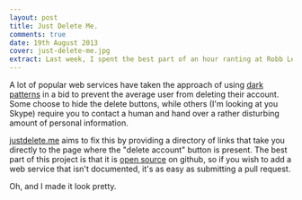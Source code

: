 ```yaml
---
layout: post
title: Just Delete Me.
comments: true
date: 19th August 2013
cover: just-delete-me.jpg
extract: Last week, I spent the best part of an hour ranting at Robb Lewis about the inability to delete my Netflix Account. In a bid to shut me up, he created justdelete.me, a directory of direct links to delete your account from various web services.
---
```


A lot of popular web services have taken the approach of using [dark patterns](http://darkpatterns.org) in a bid to prevent the average user from deleting their account. Some choose to hide the delete buttons, while others (I'm looking at you Skype) require you to contact a human and hand over a rather disturbing amount of personal information.

[justdelete.me](http://justdelete.me) aims to fix this by providing a directory of links that take you directly to the page where the "delete account" button is present. The best part of this project is that it is [open source](https://github.com/rmlewisuk/justdelete.me) on github, so if you wish to add a web service that isn't documented, it's as easy as submitting a pull request.

Oh, and I made it look pretty.